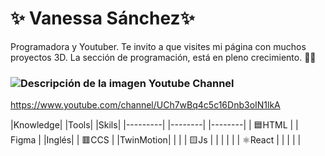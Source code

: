 # ✨ Vanessa Sánchez✨ 

Programadora y Youtuber.
Te invito a que visites mi página con muchos proyectos 3D. La sección de programación, está en pleno crecimiento. 🙋‍♀️

### <image src="/images/youtube_ico.png" alt="Descripción de la imagen"> Youtube Channel

https://www.youtube.com/channel/UCh7wBq4c5c16Dnb3oIN1lkA



|Knowledge|    |Tools|          |Skils|
|---------|    |--------|       |--------| 
| 🟦HTML |     |  Figma |       |Inglés| 
| 🟥CCS  |     |TwinMotion|     |    |
| 🟨Js   |     |    |           |    |
| ⚛React |     |    |           |    |   




<!--
**NezziY/NezziY** is a ✨ _special_ ✨ repository because its `README.md` (this file) appears on your GitHub profile.

Here are some ideas to get you started:

- 🔭 I’m currently working on ...
- 🌱 I’m currently learning REACT
- 👯 I’m looking to collaborate on ...
- 🤔 I’m looking for help with ...
- 💬 Ask me about ...
- 📫 How to reach me: ...
- 😄 Pronouns: ...
- ⚡ Fun fact: ...
-->
